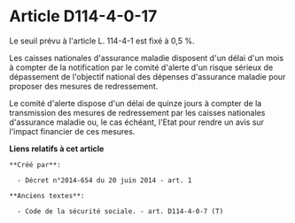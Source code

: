 # Article D114-4-0-17

Le seuil prévu à l'article L. 114-4-1 est fixé à 0,5 %. 

Les caisses nationales d'assurance maladie disposent d'un délai d'un mois à compter de la notification par le comité d'alerte
d'un risque sérieux de dépassement de l'objectif national des dépenses d'assurance maladie pour proposer des mesures de
redressement. 

Le comité d'alerte dispose d'un délai de quinze jours à compter de la transmission des mesures de redressement par les
caisses nationales d'assurance maladie ou, le cas échéant, l'Etat pour rendre un avis sur l'impact financier de ces mesures.

**Liens relatifs à cet article**

	**Créé par**:

	  - Décret n°2014-654 du 20 juin 2014 - art. 1

	**Anciens textes**:

	  - Code de la sécurité sociale. - art. D114-4-0-7 (T)
